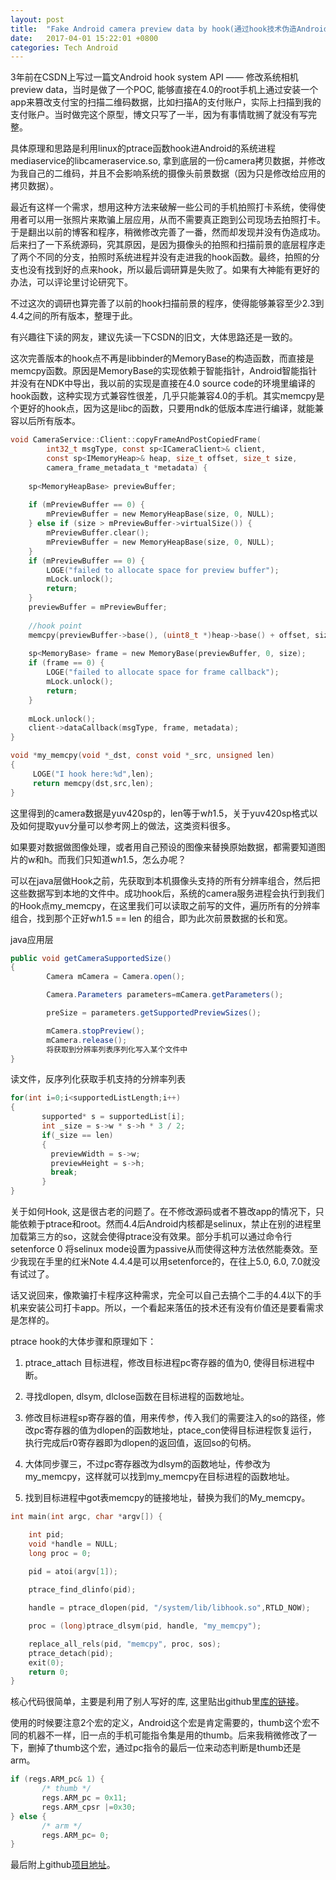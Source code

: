 ```yaml
---
layout: post
title:  "Fake Android camera preview data by hook(通过hook技术伪造Android摄像头前景数据)"
date:   2017-04-01 15:22:01 +0800
categories: Tech Android
---
```


3年前在CSDN上写过一篇文Android hook system API —— 修改系统相机preview data，当时是做了一个POC, 能够直接在4.0的root手机上通过安装一个app来篡改支付宝的扫描二维码数据，比如扫描A的支付账户，实际上扫描到我的支付账户。当时做完这个原型，博文只写了一半，因为有事情耽搁了就没有写完整。

具体原理和思路是利用linux的ptrace函数hook进Android的系统进程mediaservice的libcameraservice.so, 拿到底层的一份camera拷贝数据，并修改为我自己的二维码，并且不会影响系统的摄像头前景数据（因为只是修改给应用的拷贝数据）。

最近有这样一个需求，想用这种方法来破解一些公司的手机拍照打卡系统，使得使用者可以用一张照片来欺骗上层应用，从而不需要真正跑到公司现场去拍照打卡。于是翻出以前的博客和程序，稍微修改完善了一番，然而却发现并没有伪造成功。后来扫了一下系统源码，究其原因，是因为摄像头的拍照和扫描前景的底层程序走了两个不同的分支，拍照时系统进程并没有走进我的hook函数。最终，拍照的分支也没有找到好的点来hook，所以最后调研算是失败了。如果有大神能有更好的办法，可以评论里讨论研究下。

不过这次的调研也算完善了以前的hook扫描前景的程序，使得能够兼容至少2.3到4.4之间的所有版本，整理于此。

有兴趣往下读的网友，建议先读一下CSDN的旧文，大体思路还是一致的。

这次完善版本的hook点不再是libbinder的MemoryBase的构造函数，而直接是memcpy函数。原因是MemoryBase的实现依赖于智能指针，Android智能指针并没有在NDK中导出，我以前的实现是直接在4.0 source code的环境里编译的hook函数，这种实现方式兼容性很差，几乎只能兼容4.0的手机。其实memcpy是个更好的hook点，因为这是libc的函数，只要用ndk的低版本库进行编译，就能兼容以后所有版本。

```c
void CameraService::Client::copyFrameAndPostCopiedFrame(  
        int32_t msgType, const sp<ICameraClient>& client,  
        const sp<IMemoryHeap>& heap, size_t offset, size_t size,  
        camera_frame_metadata_t *metadata) {  
  
    sp<MemoryHeapBase> previewBuffer;  
  
    if (mPreviewBuffer == 0) {  
        mPreviewBuffer = new MemoryHeapBase(size, 0, NULL);  
    } else if (size > mPreviewBuffer->virtualSize()) {  
        mPreviewBuffer.clear();  
        mPreviewBuffer = new MemoryHeapBase(size, 0, NULL);  
    }  
    if (mPreviewBuffer == 0) {  
        LOGE("failed to allocate space for preview buffer");  
        mLock.unlock();  
        return;  
    }  
    previewBuffer = mPreviewBuffer;  
  
    //hook point
    memcpy(previewBuffer->base(), (uint8_t *)heap->base() + offset, size);  
  
    sp<MemoryBase> frame = new MemoryBase(previewBuffer, 0, size);  
    if (frame == 0) {  
        LOGE("failed to allocate space for frame callback");  
        mLock.unlock();  
        return;  
    }  
  
    mLock.unlock();  
    client->dataCallback(msgType, frame, metadata);  
}
```

```c
void *my_memcpy(void *_dst, const void *_src, unsigned len)
{
     LOGE("I hook here:%d",len);
     return memcpy(dst,src,len);
}
```
这里得到的camera数据是yuv420sp的，len等于w*h*1.5，关于yuv420sp格式以及如何提取yuv分量可以参考网上的做法，这类资料很多。

如果要对数据做图像处理，或者用自己预设的图像来替换原始数据，都需要知道图片的w和h。而我们只知道w*h*1.5，怎么办呢？

可以在java层做Hook之前，先获取到本机摄像头支持的所有分辨率组合，然后把这些数据写到本地的文件中。成功hook后，系统的camera服务进程会执行到我们的Hook点my_memcpy，在这里我们可以读取之前写的文件，遍历所有的分辨率组合，找到那个正好w*h*1.5 == len 的组合，即为此次前景数据的长和宽。

java应用层
```java
public void getCameraSupportedSize()
{
        Camera mCamera = Camera.open();

        Camera.Parameters parameters=mCamera.getParameters();

        preSize = parameters.getSupportedPreviewSizes();

        mCamera.stopPreview();
        mCamera.release();
        将获取到分辨率列表序列化写入某个文件中
}
```

读文件，反序列化获取手机支持的分辨率列表
```java
for(int i=0;i<supportedListLength;i++)
{
       supported* s = supportedList[i];
       int _size = s->w * s->h * 3 / 2;
       if(_size == len)
       {
         previewWidth = s->w;
         previewHeight = s->h;
         break;
       }
}
```
关于如何Hook, 这是很古老的问题了。在不修改源码或者不篡改app的情况下，只能依赖于ptrace和root。然而4.4后Android内核都是selinux，禁止在别的进程里加载第三方的so，这就会使得ptrace没有效果。部分手机可以通过命令行setenforce 0 将selinux mode设置为passive从而使得这种方法依然能奏效。至少我现在手里的红米Note 4.4.4是可以用setenforce的，在往上5.0, 6.0, 7.0就没有试过了。

话又说回来，像欺骗打卡程序这种需求，完全可以自己去搞个二手的4.4以下的手机来安装公司打卡app。所以，一个看起来落伍的技术还有没有价值还是要看需求是怎样的。

ptrace hook的大体步骤和原理如下：

1.  ptrace_attach 目标进程，修改目标进程pc寄存器的值为0, 使得目标进程中断。

2. 寻找dlopen, dlsym, dlclose函数在目标进程的函数地址。

3. 修改目标进程sp寄存器的值，用来传参，传入我们的需要注入的so的路径，修改pc寄存器的值为dlopen的函数地址，ptace_con使得目标进程恢复运行，执行完成后r0寄存器即为dlopen的返回值，返回so的句柄。

4. 大体同步骤三，不过pc寄存器改为dlsym的函数地址，传参改为my_memcpy，这样就可以找到my_memcpy在目标进程的函数地址。

5. 找到目标进程中got表memcpy的链接地址，替换为我们的My_memcpy。

```c
int main(int argc, char *argv[]) {

    int pid;
    void *handle = NULL;
    long proc = 0;

    pid = atoi(argv[1]);
  
    ptrace_find_dlinfo(pid);

    handle = ptrace_dlopen(pid, "/system/lib/libhook.so",RTLD_NOW);

    proc = (long)ptrace_dlsym(pid, handle, "my_memcpy");

    replace_all_rels(pid, "memcpy", proc, sos);
    ptrace_detach(pid);
    exit(0);
    return 0;
}
```
核心代码很简单，主要是利用了别人写好的库,  这里贴出github里[库的链接]。

使用的时候要注意2个宏的定义，Android这个宏是肯定需要的，thumb这个宏不同的机器不一样，旧一点的手机可能指令集是用的thumb。后来我稍微修改了一下，删掉了thumb这个宏，通过pc指令的最后一位来动态判断是thumb还是arm。
```c
if (regs.ARM_pc& 1) {
       /* thumb */
       regs.ARM_pc = 0x11;
       regs.ARM_cpsr |=0x30;
} else {
       /* arm */
       regs.ARM_pc= 0;
}

```

最后附上github[项目地址]。

[项目地址]: https://github.com/vito11/CameraHook
[库的链接]: https://github.com/hbhdytf
